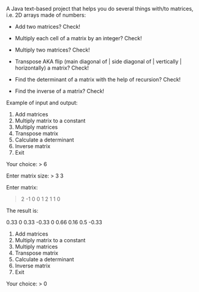 A Java text-based project that helps you do several things with/to matrices, i.e. 2D arrays made of numbers:


- Add two matrices? Check!

- Multiply each cell of a matrix by an integer? Check!

- Multiply two matrices? Check!

- Transpose AKA flip (main diagonal of | side diagonal of | vertically | horizontally) a matrix? Check!

- Find the determinant of a matrix with the help of recursion? Check!

- Find the inverse of a matrix? Check!

Example of input and output:

1. Add matrices
2. Multiply matrix to a constant
3. Multiply matrices
4. Transpose matrix
5. Calculate a determinant
6. Inverse matrix
0. Exit

Your choice: > 6

Enter matrix size: > 3 3

Enter matrix:

> 2 -1 0
> 0 1 2
> 1 1 0

The result is:

 0.33   0  0.33
-0.33   0  0.66
 0.16 0.5 -0.33

1. Add matrices
2. Multiply matrix to a constant
3. Multiply matrices
4. Transpose matrix
5. Calculate a determinant
6. Inverse matrix
0. Exit

Your choice: > 0